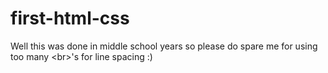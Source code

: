 # first-html-css
Well this was done in middle school years so please do spare me for using too many &lt;br>'s for line spacing :)

